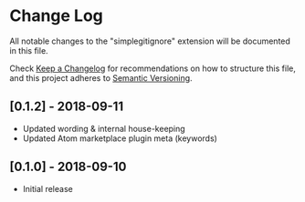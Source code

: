 # Change Log
All notable changes to the "simplegitignore" extension will be documented in this file.

Check [Keep a Changelog](http://keepachangelog.com/) for recommendations on how to structure this file,
and this project adheres to [Semantic Versioning](https://semver.org/spec/v2.0.0.html).

## [0.1.2] - 2018-09-11
- Updated wording & internal house-keeping
- Updated Atom marketplace plugin meta (keywords)

## [0.1.0] - 2018-09-10
- Initial release
